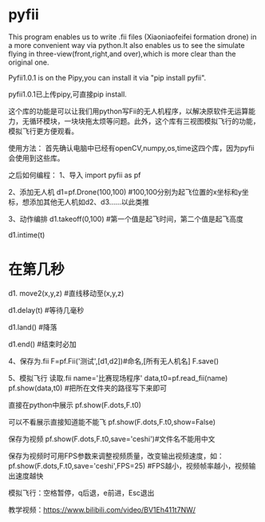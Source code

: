 # pyfii
This program enables us to write .fii files (Xiaoniaofeifei formation drone) in a more convenient way via python.It also enables us to see the simulate flying in three-view(front,right,and over),which is more clear than the original one. 

Pyfii1.0.1 is on the Pipy,you can install it via "pip install pyfii".

pyfii1.0.1已上传pipy,可直接pip install.

这个库的功能是可以让我们用python写Fii的无人机程序，以解决原软件无运算能力，无循环模块，一块块拖太烦等问题。此外，这个库有三视图模拟飞行的功能，模拟飞行更方便观看。

使用方法：
首先确认电脑中已经有openCV,numpy,os,time这四个库，因为pyfii会使用到这些库。

之后如何编程：
1、导入
import pyfii as pf

2、添加无人机
d1=pf.Drone(100,100)
#100,100分别为起飞位置的x坐标和y坐标，想添加其他无人机如d2、d3……以此类推

3、动作编排
d1.takeoff(0,100)
#第一个值是起飞时间，第二个值是起飞高度

d1.intime(t)
# 在第几秒

d1. move2(x,y,z)
#直线移动至(x,y,z)

d1.delay(t)
#等待几毫秒

d1.land()
#降落

d1.end()
#结束时必加

4、保存为.fii
F=pf.Fii('测试',[d1,d2])#命名,[所有无人机名]
F.save()

5、模拟飞行
读取.fii
name='比赛现场程序'
data,t0=pf.read_fii(name)
pf.show(data,t0)
#把所在文件夹的路径写下来即可

直接在python中展示
pf.show(F.dots,F.t0)

可以不看展示直接知道能不能飞
pf.show(F.dots,F.t0,show=False)

保存为视频
pf.show(F.dots,F.t0,save='ceshi')#文件名不能用中文

保存为视频时可用FPS参数来调整视频质量，改变输出视频速度，如：
pf.show(F.dots,F.t0,save='ceshi',FPS=25)
#FPS越小，视频帧率越小，视频输出速度越快

模拟飞行：空格暂停，q后退，e前进，Esc退出

教学视频：https://www.bilibili.com/video/BV1Eh411t7NW/
